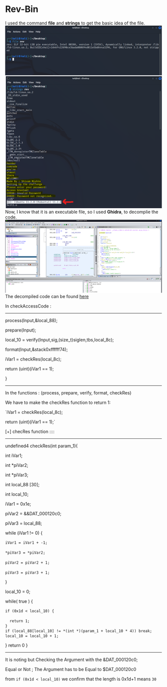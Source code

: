 
# Rev-Bin

I used the command **file** and **strings** to get the basic idea of the file.
![file_command](./Assets/Screenshots/file_command.png)
![strings_command](./Assets/Screenshots/string_command.png)
Now, I know that it is an executable file, so I used **Ghidra**, to decomplie the code. ![Ghidra](./Assets/Screenshots/ghidra.png) 
The decompiled code can be found [here](./Assets/decompiled_code)

In checkAccessCode :
____________________________________________________________________________________________________
  process(Input,&local_88);
  
  prepare(Input);
  
  local_10 = verify(Input,sig,(size_t)siglen,tbs,local_8c);
  
  format(Input,&stack0xffffff74);
  
  iVar1 = checkRes(local_8c);
  
  return (uint)(iVar1 == 1);
  
}
____________________________________________________________________________________________________

In the functions : (process, prepare, verify, format, checkRes)

We have to make the checkRes function to return 1:

`iVar1 = checkRes(local_8c);

return (uint)(iVar1 == 1);`

[+] checRes function ::::

___________________________________________________________________________________________________

undefined4 checkRes(int param_1){

  int iVar1;
  
  int *piVar2;
  
  int *piVar3;
  
  int local_88 [30];
  
  int local_10;
  
  iVar1 = 0x1e;
  
  piVar2 = &&DAT_000120c0;
  
  piVar3 = local_88;
  
  while (iVar1 != 0) {
  
    iVar1 = iVar1 + -1;
    
    *piVar3 = *piVar2;
    
    piVar2 = piVar2 + 1;
    
    piVar3 = piVar3 + 1;
    
  }
  
  local_10 = 0;
  
  while( true ) {
  
    if (0x1d < local_10) {
    
      return 1;
    }
    if (local_88[local_10] != *(int *)(param_1 + local_10 * 4)) break;
    local_10 = local_10 + 1;
  }
  return 0
}
____________________________________________________________________________________________________
It is noting but Checking the Argument with the &DAT_000120c0;

Equal or Not ; The Argument has to be Equal to $DAT_000120c0

from `if (0x1d < local_10)` we confirm that the length is 0x1d+1 means `30` 
